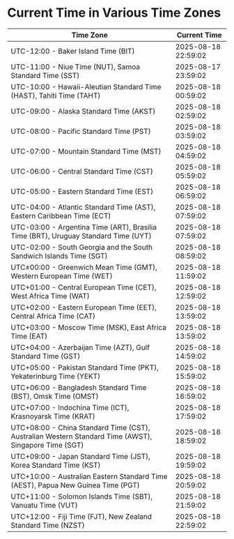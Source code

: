 # Current Time in Various Time Zones

| Time Zone | Current Time |
|-----------|--------------|
| UTC-12:00 - Baker Island Time (BIT) | 2025-08-18 22:59:02 |
| UTC-11:00 - Niue Time (NUT), Samoa Standard Time (SST) | 2025-08-17 23:59:02 |
| UTC-10:00 - Hawaii-Aleutian Standard Time (HAST), Tahiti Time (TAHT) | 2025-08-18 00:59:02 |
| UTC-09:00 - Alaska Standard Time (AKST) | 2025-08-18 02:59:02 |
| UTC-08:00 - Pacific Standard Time (PST) | 2025-08-18 03:59:02 |
| UTC-07:00 - Mountain Standard Time (MST) | 2025-08-18 04:59:02 |
| UTC-06:00 - Central Standard Time (CST) | 2025-08-18 05:59:02 |
| UTC-05:00 - Eastern Standard Time (EST) | 2025-08-18 06:59:02 |
| UTC-04:00 - Atlantic Standard Time (AST), Eastern Caribbean Time (ECT) | 2025-08-18 07:59:02 |
| UTC-03:00 - Argentina Time (ART), Brasília Time (BRT), Uruguay Standard Time (UYT) | 2025-08-18 07:59:02 |
| UTC-02:00 - South Georgia and the South Sandwich Islands Time (SGT) | 2025-08-18 08:59:02 |
| UTC±00:00 - Greenwich Mean Time (GMT), Western European Time (WET) | 2025-08-18 11:59:02 |
| UTC+01:00 - Central European Time (CET), West Africa Time (WAT) | 2025-08-18 12:59:02 |
| UTC+02:00 - Eastern European Time (EET), Central Africa Time (CAT) | 2025-08-18 13:59:02 |
| UTC+03:00 - Moscow Time (MSK), East Africa Time (EAT) | 2025-08-18 13:59:02 |
| UTC+04:00 - Azerbaijan Time (AZT), Gulf Standard Time (GST) | 2025-08-18 14:59:02 |
| UTC+05:00 - Pakistan Standard Time (PKT), Yekaterinburg Time (YEKT) | 2025-08-18 15:59:02 |
| UTC+06:00 - Bangladesh Standard Time (BST), Omsk Time (OMST) | 2025-08-18 16:59:02 |
| UTC+07:00 - Indochina Time (ICT), Krasnoyarsk Time (KRAT) | 2025-08-18 17:59:02 |
| UTC+08:00 - China Standard Time (CST), Australian Western Standard Time (AWST), Singapore Time (SGT) | 2025-08-18 18:59:02 |
| UTC+09:00 - Japan Standard Time (JST), Korea Standard Time (KST) | 2025-08-18 19:59:02 |
| UTC+10:00 - Australian Eastern Standard Time (AEST), Papua New Guinea Time (PGT) | 2025-08-18 20:59:02 |
| UTC+11:00 - Solomon Islands Time (SBT), Vanuatu Time (VUT) | 2025-08-18 21:59:02 |
| UTC+12:00 - Fiji Time (FJT), New Zealand Standard Time (NZST) | 2025-08-18 22:59:02 |
